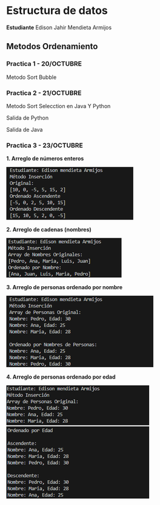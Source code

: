 
# Estructura de datos

**Estudiante** Edison Jahir Mendieta Armijos

## Metodos Ordenamiento

### Practica 1 - 20/OCTUBRE
Metodo Sort Bubble


### Practica 2 - 21/OCTUBRE
Metodo Sort Selecction en Java Y Python

Salida de Python
       

Salida de Java

### Practica 3 - 23/OCTUBRE

**1. Arreglo de números enteros**

![alt text](assets/InsetionSortDescedenteyAscedente.png)

**2. Arreglo de cadenas (nombres)**

![alt text](assets/String_ordenados.png)

**3. Arreglo de personas ordenado por nombre**

![alt text](assets/ordenado_personas_Nombre.png)

**4. Arreglo de personas ordenado por edad**

![alt text](assets/Personas_ordenado_edad.png)
![alt text](assets/Personas_ordenado_edad2.png)
